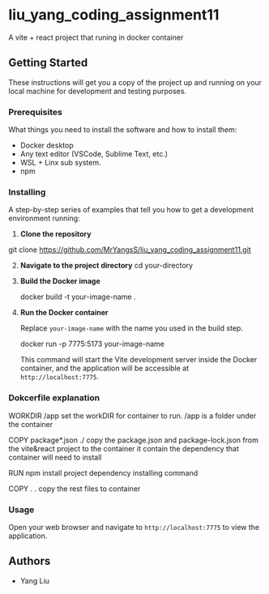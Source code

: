 
# liu_yang_coding_assignment11

A vite + react project that runing in docker container

## Getting Started

These instructions will get you a copy of the project up and running on your local machine for development and testing purposes.

### Prerequisites

What things you need to install the software and how to install them:

- Docker desktop
- Any text editor (VSCode, Sublime Text, etc.)
- WSL + Linx sub system.
- npm

### Installing

A step-by-step series of examples that tell you how to get a development environment running:

1. **Clone the repository**

  git clone https://github.com/MrYangsS/liu_yang_coding_assignment11.git

2. **Navigate to the project directory**
   cd your-directory

3. **Build the Docker image**

   docker build -t your-image-name .

4. **Run the Docker container**

   Replace `your-image-name` with the name you used in the build step.

   docker run  -p 7775:5173 your-image-name

   This command will start the Vite development server inside the Docker container, and the application will be accessible at `http://localhost:7775`.

### Dokcerfile explanation

WORKDIR /app
 set the workDIR for container to run. /app is a folder under the container

COPY package*.json ./
 copy the package.json and package-lock.json from the vite&react project to the container it contain the dependency that container will need to install

RUN npm install
 project dependency installing command

COPY . .
 copy the rest files to container

### Usage

Open your web browser and navigate to `http://localhost:7775` to view the application.



## Authors
- Yang Liu
